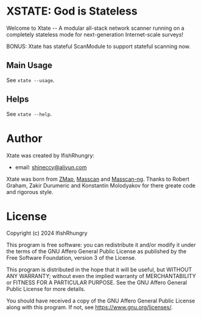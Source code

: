 
# XSTATE: God is Stateless

Welcome to Xtate -- A modular all-stack network scanner running on a completely
stateless mode for next-generation Internet-scale surveys!

BONUS: Xtate has stateful ScanModule to support stateful scanning now.

## Main Usage

See `xtate --usage`.

## Helps

See `xtate --help`.

# Author

Xtate was created by lfishRhungry:
- email: shineccy@aliyun.com

Xtate was born from [ZMap](https://github.com/zmap/zmap),
[Masscan](https://github.com/robertdavidgraham/masscan/tree/master)
and [Masscan-ng](https://github.com/bi-zone/masscan-ng).
Thanks to Robert Graham, Zakir Durumeric and Konstantin Molodyakov
for there greate code and rigorous style.

# License

Copyright (c) 2024 lfishRhungry

This program is free software: you can redistribute it and/or modify
it under the terms of the GNU Affero General Public License as published by
the Free Software Foundation, version 3 of the License.

This program is distributed in the hope that it will be useful,
but WITHOUT ANY WARRANTY; without even the implied warranty of
MERCHANTABILITY or FITNESS FOR A PARTICULAR PURPOSE.  See the
GNU Affero General Public License for more details.

You should have received a copy of the GNU Affero General Public License
along with this program.  If not, see <https://www.gnu.org/licenses/>.
